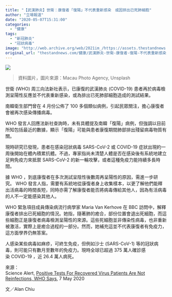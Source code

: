 ```yaml
---
title: "【武漢肺炎】世衛：康復者「復陽」不代表重新感染　或因排出已死肺細胞"
author: "立場報道"
date: "2020-05-07T15:31:00"
categories:
  - "健康"
tags:
  - "新冠肺炎"
  - "冠狀病毒"
image: "http://web.archive.org/web/2021im_/https://assets.thestandnews.com/media/photos/Layer200_PAySR_khNrSq3.png"
original_url: "thestandnews.com/健康/武漢肺炎-世衛-康復者-復陽-不代表重新感染-或因排出已死肺細胞"
---
```

![](http://web.archive.org/web/2021im_/https://assets.thestandnews.com/media/photos/Layer200_PAySR_khNrSq3.png)
> 資料圖片，圖片來源：Macau Photo Agency, Unsplash

世衛 (WHO) 周三向法新社表示，已康復的武漢肺炎 (COVID-19) 患者再於病毒檢測呈陽性反應並不代表重新感染，或為排出已死肺部細胞造成的測試結果。

南韓衛生部門曾在 4 月份公佈了 100 多個類似病例，引起民眾關注，擔心康復者會被再次感染傳播病毒。

WHO 發言人回應法新社查詢時，未有具體提及南韓「復陽」病例，但強調以目前所知包括最近的數據，顯示「復陽」可能與患者康復期間肺部排出殘留病毒物質有關。

現時研究已發現，患者在感染冠狀病毒 SARS-CoV-2 或 COVID-19 症狀出現約一周後開始在體內積累抗體。不過，專家指尚未清楚人體是否在感染後有系統地建立足夠免疫力來抵禦 SARS-CoV-2 的新一輪攻擊，或者這種免疫力能持續多長時間。

據 WHO ，到底康復者在多次測試呈陰性後數周再呈陽性的原因，需進一步研究。 WHO 發言人指，需要有系統地從康復者身上收集樣本，以更了解他們能釋出活病毒的時間長短，同時亦需了解康復者能否將病毒傳給其他人，因為有活病毒的人不一定能感染其他人。

WHO 緊急項目成員傳染病流行病學家 Maria Van Kerhove 在 BBC 訪問中，解釋康復者排出已死細胞的情況。她指，隨著肺的癒合，部份位置會退出死細胞，而這些細胞正是康復者病毒檢測呈陽性的來源。這些死細胞並非傳染性病毒，也非重新被激活，實際上是癒合過程的一部分。然而，她補充這並不代表康復者有免疫力，這方面學界仍無答案。

人感染某些病毒如麻疹，可終生免疫，但例如沙士 (SARS-CoV-1) 等的冠狀病毒，則可能只有數月至數年的免疫力。現時全球已超過 375 萬人確診感染 COVID-19 ，近 26.4 萬人病死。

來源：  
Science Alert, [Positive Tests For Recovered Virus Patients Are Not Reinfections, WHO Says](http://web.archive.org/web/20211229132600/https://www.sciencealert.com/those-positive-results-from-recovered-covid-19-patients-weren-t-reinfections-after-all), 7 May 2020

文／Alan Chiu